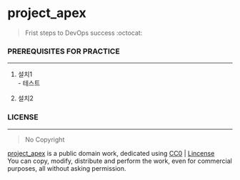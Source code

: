 # project_apex   
> Frist steps to DevOps success :octocat:

### PREREQUISITES FOR PRACTICE
---
  1. 설치1  
    - 테스트

  2. 설치2   

### LICENSE  
---
> No Copyright     

[project_apex](https://github.com/parkdongsam/project_apex) is a public domain work, dedicated using [CC0](https://creativecommons.org/publicdomain/zero/1.0/) | [Lincense](https://github.com/parkdongsam/project_apex/Lincense.txt)   
You can copy, modify, distribute and perform the work, even for commercial purposes, all without asking permission.
